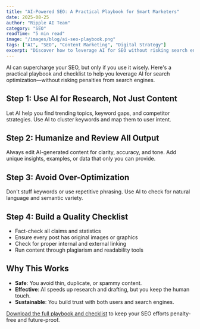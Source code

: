 ```yaml
---
title: "AI-Powered SEO: A Practical Playbook for Smart Marketers"
date: 2025-08-25
author: "Ripple AI Team"
category: "SEO"
readTime: "5 min read"
image: "/images/blog/ai-seo-playbook.png"
tags: ["AI", "SEO", "Content Marketing", "Digital Strategy"]
excerpt: "Discover how to leverage AI for SEO without risking search engine penalties. Our practical playbook shows you how to use AI wisely for better search rankings."
---
```


AI can supercharge your SEO, but only if you use it wisely. Here's a practical playbook and checklist to help you leverage AI for search optimization—without risking penalties from search engines.

## Step 1: Use AI for Research, Not Just Content

Let AI help you find trending topics, keyword gaps, and competitor strategies. Use AI to cluster keywords and map them to user intent.

## Step 2: Humanize and Review All Output

Always edit AI-generated content for clarity, accuracy, and tone. Add unique insights, examples, or data that only you can provide.

## Step 3: Avoid Over-Optimization

Don't stuff keywords or use repetitive phrasing. Use AI to check for natural language and semantic variety.

## Step 4: Build a Quality Checklist

- Fact-check all claims and statistics
- Ensure every post has original images or graphics
- Check for proper internal and external linking
- Run content through plagiarism and readability tools

## Why This Works

- **Safe**: You avoid thin, duplicate, or spammy content.
- **Effective**: AI speeds up research and drafting, but you keep the human touch.
- **Sustainable**: You build trust with both users and search engines.

[Download the full playbook and checklist](#) to keep your SEO efforts penalty-free and future-proof.

